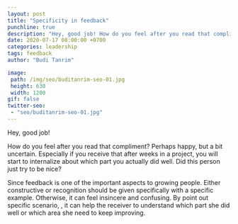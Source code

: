 ```yaml
---
layout: post
title: "Specificity in feedback"
punchline: true
description: "Hey, good job! How do you feel after you read that compliment? Perhaps happy, but a bit uncertain."
date: 2020-07-17 08:00:00 +0700
categories: leadership
tags: feedback
author: "Budi Tanrim"

image:
 path: /img/seo/buditanrim-seo-01.jpg
 height: 630
 width: 1200
gif: false
twitter-seo: 
 - "seo/buditanrim-seo-01.jpg"
---
```


Hey, good job!

How do you feel after you read that compliment? Perhaps happy, but a bit uncertain. Especially if you receive that after weeks in a project, you will start to internalize about which part you actually did well. Did this person just try to be nice?

Since feedback is one of the important aspects to growing people. Either constructive or recognition should be given specifically with a specific example. Otherwise, it can feel insincere and confusing. By point out specific scenario, , it can help the receiver to understand which part she did well or which area she need to keep improving.

